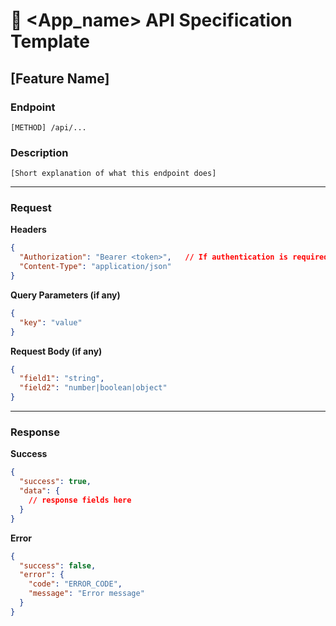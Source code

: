 # **🔌 <App_name> API Specification Template**

## **\[Feature Name]**

### **Endpoint**

`[METHOD] /api/...`

### **Description**

`[Short explanation of what this endpoint does]`

---

### **Request**

**Headers**

```json
{
  "Authorization": "Bearer <token>",   // If authentication is required
  "Content-Type": "application/json"
}
```

**Query Parameters (if any)**

```json
{
  "key": "value"
}
```

**Request Body (if any)**

```json
{
  "field1": "string",
  "field2": "number|boolean|object"
}
```

---

### **Response**

**Success**

```json
{
  "success": true,
  "data": {
    // response fields here
  }
}
```

**Error**

```json
{
  "success": false,
  "error": {
    "code": "ERROR_CODE",
    "message": "Error message"
  }
}
```